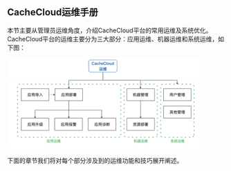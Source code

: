 ## CacheCloud运维手册

本节主要从管理员运维角度，介绍CacheCloud平台的常用运维及系统优化。CacheCloud平台的运维主要分为三大部分：应用运维、机器运维和系统运维，如下图：

<img width="90%" src="../../img/operate/index.png"/>

下面的章节我们将对每个部分涉及到的运维功能和技巧展开阐述。